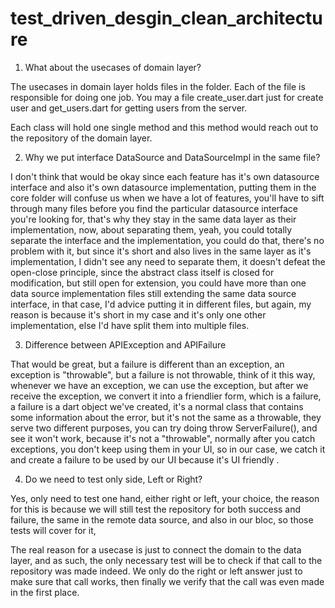 # test_driven_desgin_clean_architecture

1. What about the usecases of domain layer?

The usecases in domain layer holds files in the folder. Each of the file is responsible for doing one job. You may a file create_user.dart just for create user and get_users.dart for getting users from the server.

Each class will hold one single method and this method would reach out to the repository of the domain layer.


2. Why we put interface DataSource and DataSourceImpl in the same file?

I don't think that would be okay since each feature has it's own datasource interface and also it's own datasource implementation, putting them in the core folder will confuse us when we have a lot of features, you'll have to sift through many files before you find the particular datasource interface you're looking for, that's why they stay in the same data layer as their implementation, now, about separating them, yeah, you could totally separate the interface and the implementation, you could do that, there's no problem with it, but since it's short and also lives in the same layer as it's implementation, I didn't see any need to separate them, it doesn't defeat the open-close principle, since the abstract class itself is closed for modification, but still open for extension, you could have more than one data source implementation files still extending the same data source interface, in that case, I'd advice putting it in different files, but again, my reason is because it's short in my case and it's only one other implementation, else I'd have split them into multiple files.


3. Difference between APIException and APIFailure

That would be great, but a failure is different than an exception, an exception is "throwable", but a failure is not throwable, think of it this way, whenever we have an exception, we can use the exception, but after we receive the exception, we convert it into a friendlier form, which is a failure, a failure is a dart object we've created, it's a normal class that contains some information about the error, but it's not the same as a throwable, they serve two different purposes, you can try doing throw ServerFailure(), and see it won't work, because it's not a "throwable", normally after you catch exceptions, you don't keep using them in your UI, so in our case, we catch it and create a failure to be used by our UI because it's UI friendly .


4. Do we need to test only side, Left or Right?

Yes, only need to test one hand, either right or left, your choice, the reason for this is because we will still test the repository for both success and failure, the same in the remote data source, and also in our bloc, so those tests will cover for it,

The real reason for a usecase is just to connect the domain to the data layer, and as such, the only necessary test will be to check if that call to the repository was made indeed. We only do the right or left answer just to make sure that call works, then finally we verify that the call was even made in the first place.
